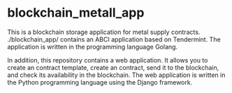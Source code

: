# blockchain_metall_app
This is a blockchain storage application for metal supply contracts.
./blockchain_app/ contains an ABCI application based on Tendermint. The application is written in the programming language Golang.

In addition, this repository contains a web application. 
It allows you to create an contract template, create an contract, send it to the blockchain, and check its availability in the blockchain.
The web application is written in the Python programming language using the Django framework. 




